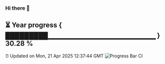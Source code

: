 ### Hi there 👋
⏳ Year progress { █████████▁▁▁▁▁▁▁▁▁▁▁▁▁▁▁▁▁▁▁▁▁ } 30.28 %
---
⏰ Updated on Mon, 21 Apr 2025 12:37:44 GMT
![Progress Bar CI](https://github.com/liununu/liununu/workflows/Progress%20Bar%20CI/badge.svg)
